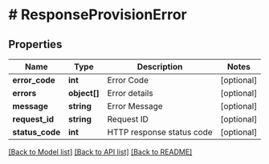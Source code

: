# # ResponseProvisionError

## Properties

Name | Type | Description | Notes
------------ | ------------- | ------------- | -------------
**error_code** | **int** | Error Code | [optional]
**errors** | **object[]** | Error details | [optional]
**message** | **string** | Error Message | [optional]
**request_id** | **string** | Request ID | [optional]
**status_code** | **int** | HTTP response status code | [optional]

[[Back to Model list]](../../README.md#models) [[Back to API list]](../../README.md#endpoints) [[Back to README]](../../README.md)
